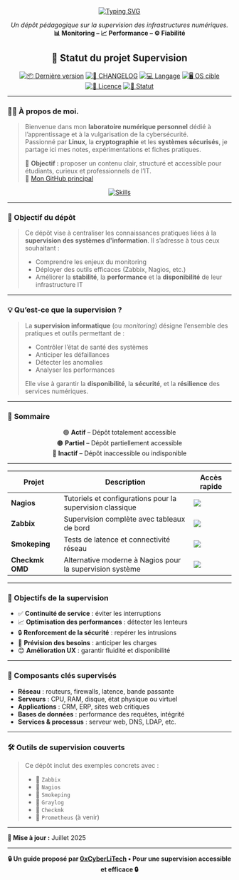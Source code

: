 <div align="center">

<a href="https://github.com/0xCyberLiTech">
  <img src="https://readme-typing-svg.herokuapp.com?font=Fira+Code&size=32&pause=1000&color=D14A4A&center=true&vCenter=true&width=650&lines=SUPERVISION+D'INFRASTRUCTURES;Monitorer+•+Analyser+•+Gérer;Zabbix+•+Nagios+•+Prometheus" alt="Typing SVG" />
</a>

<p align="center">
  <em>Un dépôt pédagogique sur la supervision des infrastructures numériques.</em><br>
  <strong>📊 Monitoring – 📈 Performance – ⚙️ Fiabilité</strong>
</p>

## 🧭 Statut du projet Supervision

[![📦 Dernière version](https://img.shields.io/github/v/release/0xCyberLiTech/Supervision?style=flat-square&color=blue)](https://github.com/0xCyberLiTech/Supervision/releases/latest)
[![📄 CHANGELOG](https://img.shields.io/badge/%20Changelog-voir%20l’historique-blue?style=flat-square)](https://github.com/0xCyberLiTech/Supervision/blob/main/CHANGELOG.md)
[![💻 Langage](https://img.shields.io/badge/Langage-Bash-1f6feb?style=flat-square)](https://bash.org/)
[![🖥️ OS cible](https://img.shields.io/badge/Système-Debian%2012-success?style=flat-square)](https://www.debian.org/)
[![📝 Licence](https://img.shields.io/github/license/0xCyberLiTech/Supervision?style=flat-square)](https://github.com/0xCyberLiTech/Supervision/blob/main/LICENSE)
[![🚧 Statut](https://img.shields.io/badge/Statut-en%20développement-orange?style=flat-square)]()


</div>

---

### 👨‍💻 **À propos de moi.**

> Bienvenue dans mon **laboratoire numérique personnel** dédié à l’apprentissage et à la vulgarisation de la cybersécurité.  
> Passionné par **Linux**, la **cryptographie** et les **systèmes sécurisés**, je partage ici mes notes, expérimentations et fiches pratiques.  
>  
> 🎯 **Objectif :** proposer un contenu clair, structuré et accessible pour étudiants, curieux et professionnels de l’IT.  
> 🔗 [Mon GitHub principal](https://github.com/0xCyberLiTech)

<p align="center">
  <a href="https://skillicons.dev">
    <img src="https://skillicons.dev/icons?i=linux,debian,bash,docker,nginx,git,vim" alt="Skills" />
  </a>
</p>

---

### 🎯 Objectif du dépôt

> Ce dépôt vise à centraliser les connaissances pratiques liées à la **supervision des systèmes d'information**. Il s’adresse à tous ceux souhaitant :
> 
> - Comprendre les enjeux du monitoring
> - Déployer des outils efficaces (Zabbix, Nagios, etc.)
> - Améliorer la **stabilité**, la **performance** et la **disponibilité** de leur infrastructure IT

---

### 💡 Qu’est-ce que la supervision ?

> La **supervision informatique** (ou *monitoring*) désigne l’ensemble des pratiques et outils permettant de :
> 
> - Contrôler l’état de santé des systèmes
> - Anticiper les défaillances
> - Détecter les anomalies
> - Analyser les performances
> 
> Elle vise à garantir la **disponibilité**, la **sécurité**, et la **résilience** des services numériques.

---

### 🧭 **Sommaire**

<div align="center" style="margin-bottom: 10px;">

🟢 **Actif** – Dépôt totalement accessible  
🟠 **Partiel** – Dépôt partiellement accessible  
🔴 **Inactif** – Dépôt inaccessible ou indisponible

</div>

---

<div align="center">

| Projet            | Description                                                 | Accès rapide |
|------------------|-------------------------------------------------------------|--------------|
| **Nagios**        | Tutoriels et configurations pour la supervision classique  | [<img src="https://img.shields.io/badge/EXPLORER-orange?style=for-the-badge&logo=github&logoColor=white">](https://github.com/0xCyberLiTech/Nagios) |
| **Zabbix**        | Supervision complète avec tableaux de bord                 | [<img src="https://img.shields.io/badge/EXPLORER-brightgreen?style=for-the-badge&logo=github&logoColor=white">](https://github.com/0xCyberLiTech/Zabbix) |
| **Smokeping**     | Tests de latence et connectivité réseau                    | [<img src="https://img.shields.io/badge/EXPLORER-brightgreen?style=for-the-badge&logo=github&logoColor=white">](https://github.com/0xCyberLiTech/Smokeping) |
| **Checkmk OMD**   | Alternative moderne à Nagios pour la supervision système   | [<img src="https://img.shields.io/badge/EXPLORER-orange?style=for-the-badge&logo=github&logoColor=white">](https://github.com/0xCyberLiTech/Checkmk) |

</div>

---

### 🎯 Objectifs de la supervision

- ✅ **Continuité de service** : éviter les interruptions
- 📈 **Optimisation des performances** : détecter les lenteurs
- 🔒 **Renforcement de la sécurité** : repérer les intrusions
- 🔁 **Prévision des besoins** : anticiper les charges
- 😊 **Amélioration UX** : garantir fluidité et disponibilité

---

### 🧩 Composants clés supervisés

- **Réseau** : routeurs, firewalls, latence, bande passante
- **Serveurs** : CPU, RAM, disque, état physique ou virtuel
- **Applications** : CRM, ERP, sites web critiques
- **Bases de données** : performance des requêtes, intégrité
- **Services & processus** : serveur web, DNS, LDAP, etc.

---

### 🛠️ Outils de supervision couverts

> Ce dépôt inclut des exemples concrets avec :
> 
> - 🧰 `Zabbix`
> - 🧰 `Nagios`
> - 🧰 `Smokeping`
> - 🧰 `Graylog`
> - 🧰 `Checkmk`
> - 🧰 `Prometheus` (à venir)

---

**📅 Mise à jour :** Juillet 2025

---

<p align="center">
  <b>🔒 Un guide proposé par <a href="https://github.com/0xCyberLiTech">0xCyberLiTech</a> • Pour une supervision accessible et efficace 🔒</b>
</p>
